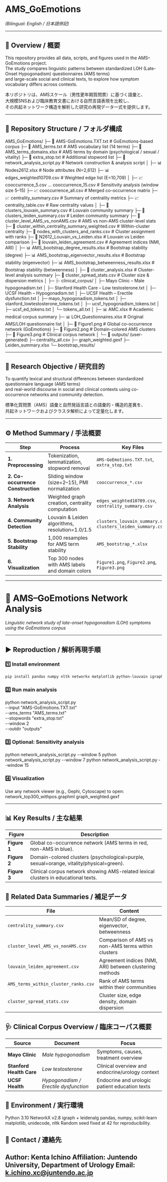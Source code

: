# AMS_GoEmotions  
*(Bilingual: English / 日本語併記)*  

---

## 📘 Overview / 概要  

This repository provides all data, scripts, and figures used in the AMS–GoEmotions project.  
The study compares linguistic patterns between standardized LOH (Late-Onset Hypogonadism) questionnaires (AMS terms)  
and large-scale social and clinical texts, to explore how symptom vocabulary differs across contexts.  

本リポジトリは、AMSスケール（男性更年期質問票）に基づく語彙と、  
大規模SNSおよび臨床教育文書における自然言語表現を比較し、  
その共起ネットワーク構造を解析した研究の再現データ一式を提供します。  

---

## 📂 Repository Structure / フォルダ構成  

AMS_GoEmotions/
├─ 📄 AMS-GoEmotions.TXT.txt # GoEmotions-based corpus
├─ 📄 AMS_terms.txt # AMS vocabulary list (14 terms)
├─ 📄 AMS_terms_domains.xlsx # AMS terms by domain (psychological / sexual / vitality)
├─ 📄 extra_stop.txt # Additional stopword list
├─ 📄 network_analysis_script.py # Network construction & analysis script
│
├─ 📊 Nodes2612.xlsx # Node attributes (N=2,612)
├─ 📊 edges_weighted10709.csv # Weighted edge list (E=10,709)
│
├─ 📈 cooccurrence_5.csv ... cooccurrence_15.csv # Sensitivity analysis (window size 5–15)
├─ 📈 cooccurrence_all.csv # Merged co-occurrence matrix
├─ 📈 centrality_summary.csv # Summary of centrality metrics
├─ 📈 centrality_table.csv # Raw centrality values
│
├─ 📑 clusters_louvain_summary.csv # Louvain community summary
├─ 📑 clusters_leiden_summary.csv # Leiden community summary
├─ 📑 cluster_level_AMS_vs_nonAMS.csv # AMS vs non-AMS cluster-level stats
├─ 📑 cluster_within_centrality_summary_weighted.csv # Within-cluster centrality
├─ 📑 nodes_with_clusters_and_ranks.csv # Cluster assignment with ranks
├─ 📑 N2612_Louvain_vs_Leiden.xlsx # Louvain vs Leiden comparison
├─ 📑 louvain_leiden_agreement.csv # Agreement indices (NMI, ARI)
│
├─ 📊 AMS_bootstrap_degree_results.xlsx # Bootstrap stability (degree)
├─ 📊 AMS_bootstrap_eigenvector_results.xlsx # Bootstrap stability (eigenvector)
├─ 📊 AMS_bootstrap_betweenness_results.xlsx # Bootstrap stability (betweenness)
│
├─ 🧠 cluster_analysis.xlsx # Cluster-level analysis summary
├─ 🧠 cluster_spread_stats.csv # Cluster size & dispersion metrics
│
├─ 🩺 clinical_corpus/
│ ├─ Mayo Clinic – Male hypogonadism.txt
│ ├─ Stanford Health Care – Low testosterone.txt
│ ├─ UCSF Health – Hypogonadism.txt
│ ├─ UCSF Health – Erectile dysfunction.txt
│ ├─ mayo_hypogonadism_tokens.txt
│ ├─ stanford_lowtestosterone_tokens.txt
│ ├─ ucsf_hypogonadism_tokens.txt
│ ├─ ucsf_ed_tokens.txt
│ └─ tokens_all.txt
│
├─ 📊 AMC.xlsx # Academic medical corpus summary
├─ 📊 LOH_Questionnaires.xlsx # Original AMS/LOH questionnaire list
│
├─ 🎨 Figure1.png # Global co-occurrence network (GoEmotions)
├─ 🎨 Figure2.png # Domain-colored AMS clusters
├─ 🎨 Figure3.png # Clinical corpus network
│
└─ 📁 outputs/ (user-generated)
├─ centrality_all.csv
├─ graph_weighted.gexf
├─ Leiden_summary.xlsx
└─ bootstrap_results/

---

## 🧠 Research Objective / 研究目的  

To quantify lexical and structural differences between standardized questionnaire language (AMS terms)  
and real-world discourse in social and clinical contexts using co-occurrence networks and community detection.  

標準化質問票（AMS）語彙と自然発話言語との語彙的・構造的差異を、  
共起ネットワークおよびクラスタ解析によって定量化します。

---

## ⚙️ Method Summary / 手法概要  

| Step | Process | Key Files |
|------|----------|------------|
| **1. Preprocessing** | Tokenization, lemmatization, stopword removal | `AMS-GoEmotions.TXT.txt`, `extra_stop.txt` |
| **2. Co-occurrence Construction** | Sliding window (size=2–15), PMI normalization | `cooccurrence_*.csv` |
| **3. Network Analysis** | Weighted graph creation, centrality computation | `edges_weighted10709.csv`, `centrality_summary.csv` |
| **4. Community Detection** | Louvain & Leiden algorithms, resolution=1.0/1.5 | `clusters_louvain_summary.csv`, `clusters_leiden_summary.csv` |
| **5. Bootstrap Stability** | 1,000 resamples for AMS term stability | `AMS_bootstrap_*.xlsx` |
| **6. Visualization** | Top 300 nodes with AMS labels and domain colors | `Figure1.png`, `Figure2.png`, `Figure3.png` |

---

# 🧠 AMS–GoEmotions Network Analysis
*Linguistic network study of late-onset hypogonadism (LOH) symptoms using the GoEmotions corpus*

---

## ▶️ Reproduction / 解析再現手順

### 1️⃣ Install environment
```bash
pip install pandas numpy nltk networkx matplotlib python-louvain igraph leidenalg
```

###  2️⃣ Run main analysis
python network_analysis_script.py \
  --input "AMS-GoEmotions.TXT.txt" \
  --ams_terms "AMS_terms.txt" \
  --stopwords "extra_stop.txt" \
  --window 2 \
  --outdir "outputs"

### 3️⃣ Optional: Sensitivity analysis
python network_analysis_script.py --window 5
python network_analysis_script.py --window 7
python network_analysis_script.py --window 15

### 4️⃣ Visualization
Use any network viewer (e.g., Gephi, Cytoscape) to open:
network_top300_withpos.graphml
graph_weighted.gexf

---
## 📊 Key Results / 主な結果
| Figure       | Description                                                                             |
| ------------ | --------------------------------------------------------------------------------------- |
| **Figure 1** | Global co-occurrence network (AMS terms in red, non-AMS in blue).                       |
| **Figure 2** | Domain-colored clusters (psychological=purple, sexual=orange, vitality/physical=green). |
| **Figure 3** | Clinical corpus network showing AMS-related lexical clusters in educational texts.      |

## 📂 Related Data Summaries / 補足データ
| File                                 | Content                                                 |
| ------------------------------------ | ------------------------------------------------------- |
| `centrality_summary.csv`             | Mean/SD of degree, eigenvector, betweenness             |
| `cluster_level_AMS_vs_nonAMS.csv`    | Comparison of AMS vs non-AMS terms within clusters      |
| `louvain_leiden_agreement.csv`       | Agreement indices (NMI, ARI) between clustering methods |
| `AMS_terms_within_cluster_ranks.csv` | Rank of AMS terms within their communities              |
| `cluster_spread_stats.csv`           | Cluster size, edge density, domain dispersion           |

## 🩺 Clinical Corpus Overview / 臨床コーパス概要
| Source                   | Document                              | Focus                                           |
| ------------------------ | ------------------------------------- | ----------------------------------------------- |
| **Mayo Clinic**          | *Male hypogonadism*                   | Symptoms, causes, treatment overview            |
| **Stanford Health Care** | *Low testosterone*                    | Clinical overview and endocrine/urology context |
| **UCSF Health**          | *Hypogonadism / Erectile dysfunction* | Endocrine and urologic patient education texts  |

## 🧮 Environment / 実行環境
Python 3.10
NetworkX v2.8
igraph + leidenalg
pandas, numpy, scikit-learn
matplotlib, unidecode, nltk
Random seed fixed at 42 for reproducibility.

## 👤 Contact / 連絡先

Author: Kenta Ichino
Affiliation: Juntendo University, Department of Urology
Email: k.ichino.xc@juntendo.ac.jp
---


